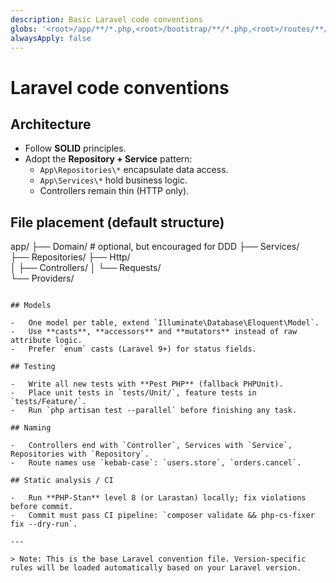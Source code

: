 ```yaml
---
description: Basic Laravel code conventions
globs: '<root>/app/**/*.php,<root>/bootstrap/**/*.php,<root>/routes/**/*.php,<root>/database/migrations/**/*.php,<root>/config/**/*.php,<root>/tests/**/*.php'
alwaysApply: false
---
```


# Laravel code conventions

<!-- This file contains base Laravel conventions that apply to all supported versions -->
<!-- Version-specific rules are in the respective version directories -->

## Architecture

-   Follow **SOLID** principles.
-   Adopt the **Repository + Service** pattern:
    -   `App\Repositories\*` encapsulate data access.
    -   `App\Services\*` hold business logic.
    -   Controllers remain thin (HTTP only).

## File placement (default structure)

app/
├── Domain/ # optional, but encouraged for DDD
├── Services/  
├── Repositories/
├── Http/  
│ ├── Controllers/
│ └── Requests/  
└── Providers/

```

## Models

-   One model per table, extend `Illuminate\Database\Eloquent\Model`.
-   Use **casts**, **accessors** and **mutators** instead of raw attribute logic.
-   Prefer `enum` casts (Laravel 9+) for status fields.

## Testing

-   Write all new tests with **Pest PHP** (fallback PHPUnit).
-   Place unit tests in `tests/Unit/`, feature tests in `tests/Feature/`.
-   Run `php artisan test --parallel` before finishing any task.

## Naming

-   Controllers end with `Controller`, Services with `Service`, Repositories with `Repository`.
-   Route names use `kebab-case`: `users.store`, `orders.cancel`.

## Static analysis / CI

-   Run **PHP‑Stan** level 8 (or Larastan) locally; fix violations before commit.
-   Commit must pass CI pipeline: `composer validate && php-cs-fixer fix --dry-run`.

---

> Note: This is the base Laravel convention file. Version-specific rules will be loaded automatically based on your Laravel version.
```
